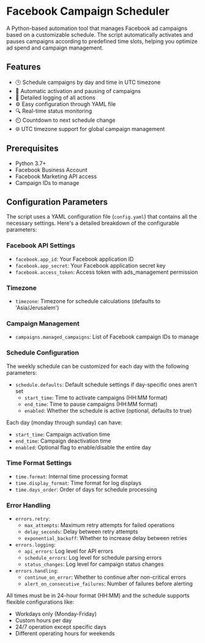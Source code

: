 # Facebook Campaign Scheduler

A Python-based automation tool that manages Facebook ad campaigns based on a customizable schedule. The script automatically activates and pauses campaigns according to predefined time slots, helping you optimize ad spend and campaign management.

## Features

- 🕒 Schedule campaigns by day and time in UTC timezone
- 🔄 Automatic activation and pausing of campaigns
- 📝 Detailed logging of all actions
- ⚙️ Easy configuration through YAML file
- 🔍 Real-time status monitoring
- ⏲️ Countdown to next schedule change
- 🌐 UTC timezone support for global campaign management

## Prerequisites

- Python 3.7+
- Facebook Business Account
- Facebook Marketing API access
- Campaign IDs to manage

## Configuration Parameters

The script uses a YAML configuration file (`config.yaml`) that contains all the necessary settings. Here's a detailed breakdown of the configurable parameters:

### Facebook API Settings
- `facebook.app_id`: Your Facebook application ID
- `facebook.app_secret`: Your Facebook application secret key  
- `facebook.access_token`: Access token with ads_management permission

### Timezone
- `timezone`: Timezone for schedule calculations (defaults to 'Asia/Jerusalem')

### Campaign Management
- `campaigns.managed_campaigns`: List of Facebook campaign IDs to manage


### Schedule Configuration
The weekly schedule can be customized for each day with the following parameters:
- `schedule.defaults`: Default schedule settings if day-specific ones aren't set
  - `start_time`: Time to activate campaigns (HH:MM format)
  - `end_time`: Time to pause campaigns (HH:MM format)
  - `enabled`: Whether the schedule is active (optional, defaults to true)

Each day (monday through sunday) can have:
- `start_time`: Campaign activation time
- `end_time`: Campaign deactivation time
- `enabled`: Optional flag to enable/disable the entire day

### Time Format Settings
- `time.format`: Internal time processing format
- `time.display_format`: Time format for log displays
- `time.days_order`: Order of days for schedule processing

### Error Handling
- `errors.retry`:
  - `max_attempts`: Maximum retry attempts for failed operations
  - `delay_seconds`: Delay between retry attempts
  - `exponential_backoff`: Whether to increase delay between retries
- `errors.logging`:
  - `api_errors`: Log level for API errors
  - `schedule_errors`: Log level for schedule parsing errors
  - `status_changes`: Log level for campaign status changes
- `errors.handling`:
  - `continue_on_error`: Whether to continue after non-critical errors
  - `alert_on_consecutive_failures`: Number of failures before alerting

All times must be in 24-hour format (HH:MM) and the schedule supports flexible configurations like:
- Workdays only (Monday-Friday)
- Custom hours per day
- 24/7 operation except specific days
- Different operating hours for weekends

